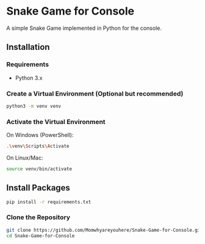 # Snake Game for Console

A simple Snake Game implemented in Python for the console.

## Installation

### Requirements

- Python 3.x

### Create a Virtual Environment (Optional but recommended)
```bash
python3 -m venv venv
```
### Activate the Virtual Environment
On Windows (PowerShell):
```bash
.\venv\Scripts\Activate
```

On Linux/Mac:
```bash
source venv/bin/activate
```


## Install Packages
```bash
pip install -r requirements.txt
```

### Clone the Repository

```bash
git clone https://github.com/Momwhyareyouhere/Snake-Game-for-Console.git
cd Snake-Game-for-Console

